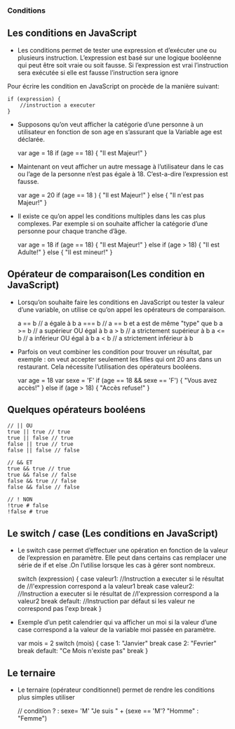 ### Conditions


## Les conditions en JavaScript

- Les conditions permet de tester une expression et d’exécuter une ou plusieurs instruction. L’expression est basé sur une logique booléenne qui peut être soit vraie ou soit fausse. Si l’expression est vrai l’instruction sera exécutée si elle est fausse l’instruction sera ignore

Pour écrire les condition en JavaScript on procède de la manière suivant:

	
    if (expression) {
        //instruction a executer
    }

- Supposons qu’on veut afficher la catégorie d’une personne à un utilisateur en fonction de son age en s’assurant que la Variable age est déclarée.
	
    var age = 18
    if (age == 18) {
       "Il est Majeur!"
    }

- Maintenant on veut afficher un autre message  à l’utilisateur dans le cas ou l’age de la personne n’est pas égale  à 18. C’est-a-dire l’expression est fausse.

    var age = 20
    if (age == 18 ) {
        "Il est Majeur!"
    } else {
        "Il n'est pas Majeur!"
    }

- Il existe ce qu’on appel les conditions multiples dans les cas plus complexes. Par exemple si on souhaite afficher la catégorie d’une personne pour chaque tranche d’âge.

	
    var age = 18
    if (age == 18) {
        "Il est Majeur!"
    } else if (age > 18) {
        "Il est Adulte!"
    } else {
       "Il est mineur!"
    }

## Opérateur de comparaison(Les condition en JavaScript)

- Lorsqu’on souhaite faire les conditions en JavaScript ou tester la valeur d’une variable, on utilise ce qu’on appel les opérateurs de comparaison.

    a == b // a égale à b
    a === b // a == b et a est de même "type" que b
    a >= b // a supérieur OU égal à b
    a > b   // a strictement supérieur à b
    a <= b // a inférieur OU égal à b
    a < b   // a strictement inférieur à b

- Parfois on veut combiner les condition pour trouver un résultat, par exemple : on veut accepter seulement les filles qui ont 20 ans dans un restaurant. Cela nécessite l’utilisation des opérateurs booléens.
	
    var age = 18
    var sexe = 'F'
    if (age == 18 && sexe == 'F') {
        "Vous avez accès!"
    } else if (age > 18) {
        "Accès refuse!"
    } 

## Quelques opérateurs booléens

    // || OU
    true || true // true
    true || false // true
    false || true // true
    false || false // false

    // && ET
    true && true // true
    true && false // false
    false && true // false
    false && false // false

    // ! NON
    !true # false
    !false # true

## Le switch / case (Les conditions en JavaScript)

- Le switch case permet d’effectuer une opération en fonction de la valeur de l’expression en paramètre. Elle peut dans certains cas remplacer une série de if et else .On l’utilise lorsque les cas à gérer sont nombreux.

	
    switch (expression) {
      case valeur1:
        //Instruction a executer si le résultat de 
         //l'expression correspond a la valeur1
        break
      case valeur2:
         //Instruction a executer si le résultat de 
         //l'expression correspond a la valeur2
        break
      default:
        //Instruction par défaut si les valeur ne correspond pas l'exp
        break
    }


- Exemple d’un petit calendrier qui va afficher un moi si la valeur d’une case correspond a la valeur de la variable moi passée en paramètre.
	
    var mois = 2
           switch (mois) {
               case 1:
                   "Janvier"
                   break
               case 2:
                   "Fevrier"
                   break
               default:
                   "Ce Mois n'existe pas"
                   break
           }


## Le ternaire

- Le ternaire (opérateur conditionnel) permet de rendre les conditions plus simples utiliser
	
    // condition ? <instruction a executer si vrai> : <instruction a executer si faux>
    sexe= 'M'
    "Je suis " + (sexe == 'M'? "Homme" : "Femme")